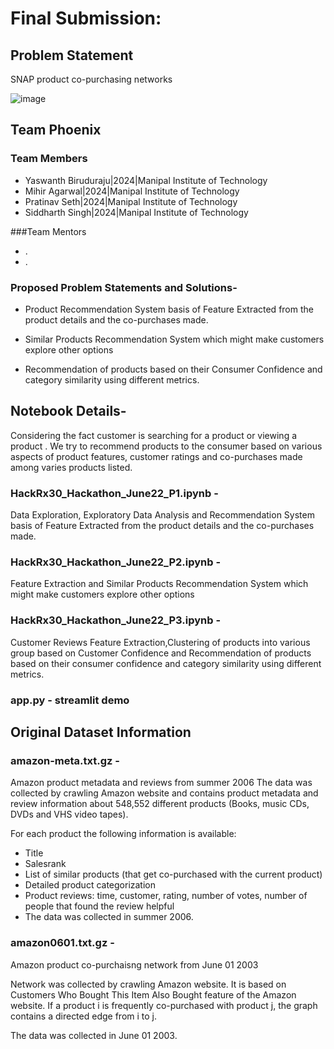 # Final Submission:

## Problem Statement

SNAP product co-purchasing networks

![image](https://user-images.githubusercontent.com/72119231/175799027-dafcd190-bb40-4254-bd51-bda1d7fca420.png)

## Team Phoenix
### Team Members

- Yaswanth Biruduraju|2024|Manipal Institute of Technology
- Mihir Agarwal|2024|Manipal Institute of Technology
- Pratinav Seth|2024|Manipal Institute of Technology
- Siddharth Singh|2024|Manipal Institute of Technology

###Team Mentors
- .
- .

### Proposed Problem Statements and Solutions-

- Product Recommendation System basis of Feature Extracted from the product details and the co-purchases made.

- Similar Products Recommendation System which might make customers explore other options

- Recommendation of products based on their Consumer Confidence and category similarity using different metrics.

## Notebook Details-

Considering the fact customer is searching for a product or viewing a product . We try to recommend products to the consumer based on various aspects of product features, customer ratings and co-purchases made among varies products listed.

### HackRx30_Hackathon_June22_P1.ipynb - 
Data Exploration, Exploratory Data Analysis and Recommendation System basis of Feature Extracted from the product details and the co-purchases made.

### HackRx30_Hackathon_June22_P2.ipynb - 
Feature Extraction and Similar Products Recommendation System which might make customers explore other options


### HackRx30_Hackathon_June22_P3.ipynb - 
Customer Reviews Feature Extraction,Clustering of products into various group based on Customer Confidence and Recommendation of products based on their consumer confidence and category similarity using different metrics.

### app.py - streamlit demo

## Original Dataset Information

### amazon-meta.txt.gz -
Amazon product metadata and reviews from summer 2006
The data was collected by crawling Amazon website and contains product metadata and review information about 548,552 different products (Books, music CDs, DVDs and VHS video tapes).

For each product the following information is available:

- Title
- Salesrank
- List of similar products (that get co-purchased with the current product)
- Detailed product categorization
- Product reviews: time, customer, rating, number of votes, number of people that found the review helpful
- The data was collected in summer 2006.

### amazon0601.txt.gz -
Amazon product co-purchaisng network from June 01 2003

Network was collected by crawling Amazon website. It is based on Customers Who Bought This Item Also Bought feature of the Amazon website. If a product i is frequently co-purchased with product j, the graph contains a directed edge from i to j.

The data was collected in June 01 2003.
